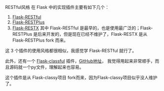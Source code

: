 
RESTful风格 在 Flask 中的实现插件主要有如下几个：
1. [Flask-RESTful](https://flask-restful.readthedocs.io/en/latest/index.html)
2. [Flask-RESTPlus](https://flask-restplus.readthedocs.io/en/latest/)
3. [Flask-RESTX](https://flask-restx.readthedocs.io/en/latest/)
其中 Flask-RESTful 是最早的，也是使用最广泛的；Flask-RESTPlus 是后来开发的，但是现在已经不维护了，Flask-RESTX 是从 Flask-RESTPlus fork 而来。

这 3 个插件的使用风格都很相似，我感觉学 Flask-RESTful 就行了。


此外，还有一个 [Flask-classful](https://flask-classful.readthedocs.io/en/latest/#) 插件，[GitHub地址](https://github.com/pallets-eco/flask-classful)，
我觉得用起来非常顺手，而且源码就一个py文件，理解起来也容易。

这个插件是从 Flask-classy项目 fork而来，因为Flask-classy项目似乎没人维护了。